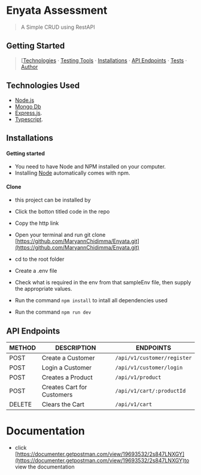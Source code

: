 
# Enyata Assessment 

> A Simple CRUD using RestAPI
## Getting Started

> [[Technologies](#technologies-used) &middot; [Testing Tools](#testing-tools) &middot; [Installations](#installations) &middot; [API Endpoints](#api-endpoints) &middot; [Tests](#tests) &middot; [Author](#author)

## Technologies Used

[node]: (https://nodejs.org)

- [Node.js](node)
- [Mongo Db](https://www.mongodb.com/)
- [Express.js](https://expressjs.com).
- [Typescript](https://eslint.org/).

## Installations

#### Getting started

- You need to have Node and NPM installed on your computer.
- Installing [Node](node) automatically comes with npm.

#### Clone

- this project can be installed by

+ Click the botton titled code in the repo

+ Copy the http link
+ Open your terminal and run git clone [https://github.com/MaryannChidimma/Enyata.git](https://github.com/MaryannChidimma/Enyata.git)

+ cd to the root folder
+ Create a .env file
+ Check what is required in the env from that sampleEnv file, then supply the appropriate values.
+ Run the command `npm install` to intall all dependencies used
+ Run the command `npm run dev`


## API Endpoints

| METHOD | DESCRIPTION                             | ENDPOINTS                   |
| ------ | --------------------------------------- | -------------------------   |
| POST   | Create a Customer                       | `/api/v1/customer/register` |           
| POST   | Login a Customer                        | `/api/v1/customer/login`    |
| POST   | Creates a Product                       | `/api/v1/product`           |
| POST   | Creates Cart for Customers              | `/api/v1/cart/:productId`   |
| DELETE | Clears the Cart                         | `/api/v1/cart`              |


# Documentation
  + click [https://documenter.getpostman.com/view/19693532/2s847LNXGY](https://documenter.getpostman.com/view/19693532/2s847LNXGY)to view the documentation 

